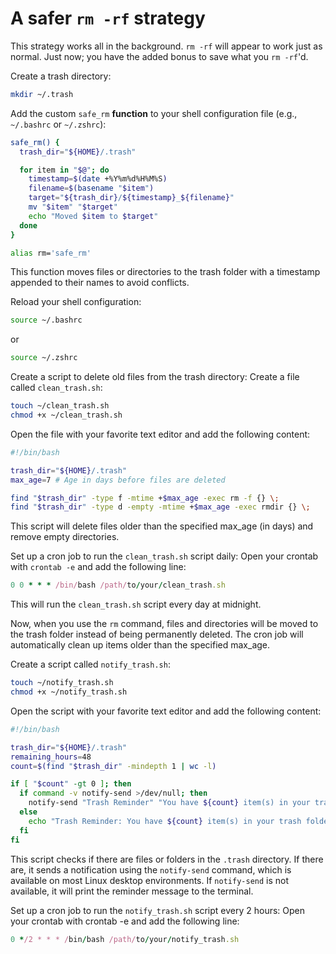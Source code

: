 # A safer `rm -rf` strategy

This strategy works all in the background. `rm -rf` will appear to work just as normal. Just now; you have the added bonus to save what you `rm -rf`'d.

Create a trash directory:

```bash
mkdir ~/.trash
```

Add the custom `safe_rm` **function** to your shell configuration file (e.g., `~/.bashrc` or `~/.zshrc`):

```bash
safe_rm() {
  trash_dir="${HOME}/.trash"

  for item in "$@"; do
    timestamp=$(date +%Y%m%d%H%M%S)
    filename=$(basename "$item")
    target="${trash_dir}/${timestamp}_${filename}"
    mv "$item" "$target"
    echo "Moved $item to $target"
  done
}

alias rm='safe_rm'
```

This function moves files or directories to the trash folder with a timestamp appended to their names to avoid conflicts.

Reload your shell configuration:

```bash
source ~/.bashrc
```

or

```bash
source ~/.zshrc
```

Create a script to delete old files from the trash directory:
Create a file called `clean_trash.sh`:

```bash
touch ~/clean_trash.sh
chmod +x ~/clean_trash.sh
```

Open the file with your favorite text editor and add the following content:

```bash
#!/bin/bash

trash_dir="${HOME}/.trash"
max_age=7 # Age in days before files are deleted

find "$trash_dir" -type f -mtime +$max_age -exec rm -f {} \;
find "$trash_dir" -type d -empty -mtime +$max_age -exec rmdir {} \;
```

This script will delete files older than the specified max_age (in days) and remove empty directories.

Set up a cron job to run the `clean_trash.sh` script daily:
Open your crontab with `crontab -e` and add the following line:

```ruby
0 0 * * * /bin/bash /path/to/your/clean_trash.sh
```

This will run the `clean_trash.sh` script every day at midnight.

Now, when you use the `rm` command, files and directories will be moved to the trash folder instead of being permanently deleted. The cron job will automatically clean up items older than the specified max_age.

Create a script called `notify_trash.sh`:

```bash
touch ~/notify_trash.sh
chmod +x ~/notify_trash.sh
```

Open the script with your favorite text editor and add the following content:

```bash
#!/bin/bash

trash_dir="${HOME}/.trash"
remaining_hours=48
count=$(find "$trash_dir" -mindepth 1 | wc -l)

if [ "$count" -gt 0 ]; then
  if command -v notify-send >/dev/null; then
    notify-send "Trash Reminder" "You have ${count} item(s) in your trash folder. You have ${remaining_hours} hours to restore them before they are permanently deleted."
  else
    echo "Trash Reminder: You have ${count} item(s) in your trash folder. You have ${remaining_hours} hours to restore them before they are permanently deleted."
  fi
fi
```

This script checks if there are files or folders in the `.trash` directory. If there are, it sends a notification using the `notify-send` command, which is available on most Linux desktop environments. If `notify-send` is not available, it will print the reminder message to the terminal.

Set up a cron job to run the `notify_trash.sh` script every 2 hours:
Open your crontab with crontab -e and add the following line:

```ruby
0 */2 * * * /bin/bash /path/to/your/notify_trash.sh
```
